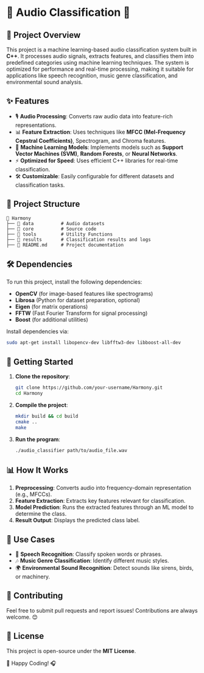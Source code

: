 # 🎵 Audio Classification 🚀

## 📌 Project Overview
This project is a machine learning-based audio classification system built in **C++**. It processes audio signals, extracts features, and classifies them into predefined categories using machine learning techniques. The system is optimized for performance and real-time processing, making it suitable for applications like speech recognition, music genre classification, and environmental sound analysis.

## ✨ Features
- 🎙️ **Audio Processing**: Converts raw audio data into feature-rich representations.
- 📊 **Feature Extraction**: Uses techniques like **MFCC (Mel-Frequency Cepstral Coefficients)**, Spectrogram, and Chroma features.
- 🤖 **Machine Learning Models**: Implements models such as **Support Vector Machines (SVM)**, **Random Forests**, or **Neural Networks**.
- ⚡ **Optimized for Speed**: Uses efficient C++ libraries for real-time classification.
- 🛠️ **Customizable**: Easily configurable for different datasets and classification tasks.

## 📂 Project Structure
```
📁 Harmony
├── 📁 data          # Audio datasets
├── 📁 core          # Source code
├── 📁 tools         # Utility Functions
├── 📁 results       # Classification results and logs
├── 📄 README.md     # Project documentation
```

## 🛠️ Dependencies
To run this project, install the following dependencies:
- **OpenCV** (for image-based features like spectrograms)
- **Librosa** (Python for dataset preparation, optional)
- **Eigen** (for matrix operations)
- **FFTW** (Fast Fourier Transform for signal processing)
- **Boost** (for additional utilities)

Install dependencies via:
```bash
sudo apt-get install libopencv-dev libfftw3-dev libboost-all-dev
```

## 🚀 Getting Started
1. **Clone the repository**:
   ```bash
   git clone https://github.com/your-username/Harmony.git
   cd Harmony
   ```
2. **Compile the project**:
   ```bash
   mkdir build && cd build
   cmake ..
   make
   ```
3. **Run the program**:
   ```bash
   ./audio_classifier path/to/audio_file.wav
   ```

## 📊 How It Works
1. **Preprocessing**: Converts audio into frequency-domain representation (e.g., MFCCs).
2. **Feature Extraction**: Extracts key features relevant for classification.
3. **Model Prediction**: Runs the extracted features through an ML model to determine the class.
4. **Result Output**: Displays the predicted class label.

## 🎯 Use Cases
- 🎤 **Speech Recognition**: Classify spoken words or phrases.
- 🎶 **Music Genre Classification**: Identify different music styles.
- 🌍 **Environmental Sound Recognition**: Detect sounds like sirens, birds, or machinery.

## 🤝 Contributing
Feel free to submit pull requests and report issues! Contributions are always welcome. 😊

## 📜 License
This project is open-source under the **MIT License**.

🚀 Happy Coding! 🎧

